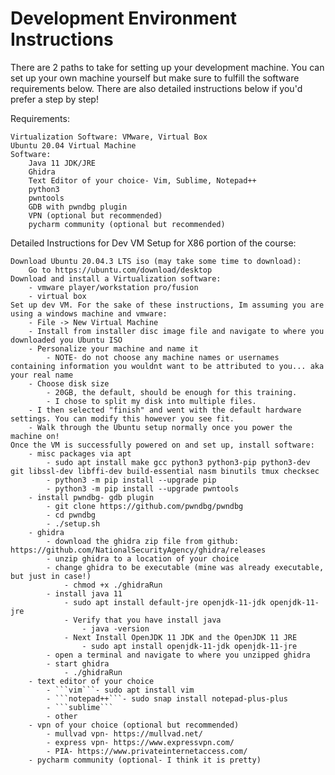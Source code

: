 # Development Environment Instructions

There are 2 paths to take for setting up your development machine. You can set up your own machine yourself but make sure to fulfill the software requirements below. There are also detailed instructions below if you'd prefer a step by step!

Requirements:

	Virtualization Software: VMware, Virtual Box
	Ubuntu 20.04 Virtual Machine
	Software:
		Java 11 JDK/JRE
		Ghidra
		Text Editor of your choice- Vim, Sublime, Notepad++
		python3
		pwntools
		GDB with pwndbg plugin
		VPN (optional but recommended)
		pycharm community (optional but recommended)
	
	
Detailed Instructions for Dev VM Setup for X86 portion of the course:

	Download Ubuntu 20.04.3 LTS iso (may take some time to download):
		Go to https://ubuntu.com/download/desktop
	Download and install a Virtualization software:
		- vmware player/workstation pro/fusion
		- virtual box
	Set up dev VM. For the sake of these instructions, Im assuming you are using a windows machine and vmware:
		- File -> New Virtual Machine
		- Install from installer disc image file and navigate to where you downloaded you Ubuntu ISO
		- Personalize your machine and name it
			- NOTE- do not choose any machine names or usernames containing information you wouldnt want to be attributed to you... aka your real name
		- Choose disk size
			- 20GB, the default, should be enough for this training.
			- I chose to split my disk into multiple files.
		- I then selected "finish" and went with the default hardware settings. You can modify this however you see fit.
		- Walk through the Ubuntu setup normally once you power the machine on!
	Once the VM is successfully powered on and set up, install software:
		- misc packages via apt
			- sudo apt install make gcc python3 python3-pip python3-dev git libssl-dev libffi-dev build-essential nasm binutils tmux checksec
			- python3 -m pip install --upgrade pip
			- python3 -m pip install --upgrade pwntools
		- install pwndbg- gdb plugin
			- git clone https://github.com/pwndbg/pwndbg
			- cd pwndbg
			- ./setup.sh
		- ghidra
			- download the ghidra zip file from github: https://github.com/NationalSecurityAgency/ghidra/releases
			- unzip ghidra to a location of your choice
			- change ghidra to be executable (mine was already executable, but just in case!)
				- chmod +x ./ghidraRun
			- install java 11
				- sudo apt install default-jre openjdk-11-jdk openjdk-11-jre
				- Verify that you have install java
					- java -version
				- Next Install OpenJDK 11 JDK and the OpenJDK 11 JRE
					- sudo apt install openjdk-11-jdk openjdk-11-jre
			- open a terminal and navigate to where you unzipped ghidra
			- start ghidra
				- ./ghidraRun
		- text editor of your choice
			- ```vim```- sudo apt install vim 
			- ```notepad++```- sudo snap install notepad-plus-plus
			- ```sublime```
			- other
		- vpn of your choice (optional but recommended)
			- mullvad vpn- https://mullvad.net/
			- express vpn- https://www.expressvpn.com/
			- PIA- https://www.privateinternetaccess.com/
		- pycharm community (optional- I think it is pretty)
	
